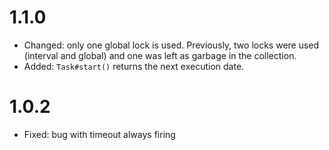 # 1.1.0
* Changed: only one global lock is used. Previously, two locks were used (interval and global) and one was left as garbage in the collection.
* Added: `Task#start()` returns the next execution date.

# 1.0.2
* Fixed: bug with timeout always firing